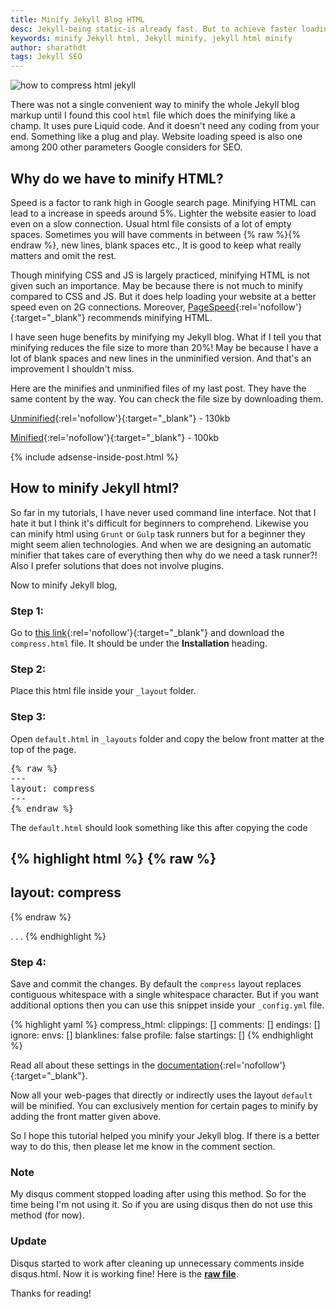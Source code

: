 ```yaml
---
title: Minify Jekyll Blog HTML
desc: Jekyll-being static-is already fast. But to achieve faster loading speed we can minify the html. Minifying CSS and JS is already in practice but compressing html is not practiced by everyone. But Jekyll posts and pages are in markdown and you may not be able to minify all of them using a tool. Jekyll html minify is important for loading websites in a lightning speed. 
keywords: minify Jekyll html, Jekyll minify, jekyll html minify
author: sharathdt
tags: Jekyll SEO
---
```


<img alt="how to compress html jekyll" title="jekyll compress html" itemprop="thumbnailUrl" src="{{ site.url }}/images/how-to-minify-jekyll-html.jpg">

<i class="fa fa-quote-left fa-3x fa-pull-left fa-border"></i>There was not a single convenient way to minify the whole Jekyll blog markup until I found this cool ```html``` file which does the minifying like a champ. It  uses pure Liquid code. And it doesn't need any coding from your end. Something like a plug and play. Website loading speed is also one among 200 other parameters Google considers for SEO.

## Why do we have to minify HTML?

Speed is a factor to rank high in Google search page. Minifying HTML can lead to a increase in speeds around 5%. Lighter the website easier to load even on a slow connection. Usual html file consists of a lot of empty spaces. Sometimes you will have comments in between {% raw %}<!-- and -->{% endraw %}, new lines, blank spaces etc., It is good to keep what really matters and omit the rest.

Though minifying CSS and JS is largely practiced, minifying HTML is not given such an importance. May be because there is not much to minify compared to CSS and JS. But it does help loading your website at a better speed even on 2G connections. Moreover, [PageSpeed](https://developers.google.com/speed/pagespeed/insights/){:rel='nofollow'}{:target="_blank"} recommends minifying HTML.

I have seen huge benefits by minifying my Jekyll blog. What if I tell you that minifying reduces the file size to more than 20%! May be because I have a lot of blank spaces and new lines in the unminified version. And that's an improvement I shouldn't miss.

Here are the minifies and unminified files of my last post. They have the same content by the way. You can check the file size by downloading them.

[Unminified](/data/view-source_blog.webjeda.com_how-to-fetch-first-image-from-jekyll-post.html){:rel='nofollow'}{:target="_blank"} - 130kb

[Minified](/data/view-source_blog.webjeda.com_how-to-fetch-first-image-from-jekyll-post-minified.html){:rel='nofollow'}{:target="_blank"} - 100kb

{% include adsense-inside-post.html %}
## How to minify Jekyll html?

So far in my tutorials, I have never used command line interface. Not that I hate it but I think it's difficult for beginners to comprehend. Likewise you can minify html using ```Grunt``` or ```Gulp``` task runners but for a beginner they might seem alien technologies. And when we are designing an automatic minifier that takes care of everything then why do we need a task runner?! Also I prefer solutions that does not involve plugins.

Now to minify Jekyll blog, 

### Step 1: 
Go to [this link](http://jch.penibelst.de/){:rel='nofollow'}{:target="_blank"} and download the ```compress.html``` file. It should be under the **Installation** heading. 

### Step 2: 
Place this html file inside your ```_layout``` folder.

### Step 3: 
Open ```default.html``` in ```_layouts``` folder and copy the below front matter at the top of the page.
<pre>{% raw %}
---
layout: compress
---
{% endraw %}</pre>

The ```default.html``` should look something like this after copying the code

{% highlight html %}
{% raw %}
---
layout: compress
---
{% endraw %}
<!DOCTYPE html>
<html>
.
.
.

</html>
{% endhighlight %}



### Step 4: 
Save and commit the changes. By default the ```compress``` layout replaces contiguous whitespace with a single whitespace character. But if you want additional options then you can use this snippet inside your ```_config.yml``` file.

{% highlight yaml %}
compress_html:
    clippings: []
    comments: []
    endings: []
    ignore:
    envs: []
    blanklines: false
    profile: false
    startings: []
{% endhighlight %}


Read all about these settings in the [documentation](http://jch.penibelst.de/){:rel='nofollow'}{:target="_blank"}.

Now all your web-pages that directly or indirectly uses the layout ```default``` will be minified. You can exclusively mention for certain pages to minify by adding the front matter given above. 

So I hope this tutorial helped you minify your Jekyll blog. If there is a better way to do this, then please let me know in the comment section.

<div class="note">
<h3>Note</h3>
<p>My disqus comment stopped loading after using this method. So for the time being I'm not using it. So if you are using disqus then do not use this method (for now).</p>
</div>

<div class="tips">
    <h3>Update</h3>
    <p>
        Disqus started to work after cleaning up unnecessary comments inside disqus.html. Now it is working fine! Here is the <a href="https://raw.githubusercontent.com/sharu725/emerald/gh-pages/_includes/disqus.html" target="_blank" ><strong>raw file</strong></a>.
    </p>
</div>

Thanks for reading!
